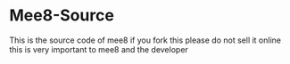 # Mee8-Source
This is the source code of mee8 if you fork this please do not sell it online this is very important to mee8 and the developer
